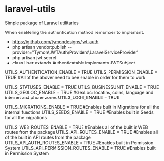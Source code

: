 # laravel-utils
Simple package of Laravel utilitaries 

When enableling the authentication method remember to implement: 
 * https://github.com/tymondesigns/jwt-auth
 * php artisan vendor:publish --provider="Tymon\JWTAuth\Providers\LaravelServiceProvider"  
 * php artisan jwt:secret
 * class User extends Authenticatable implements JWTSubject

UTILS_AUTHENTICATION_ENABLE = TRUE
UTILS_PERMISSION_ENABLE = TRUE
#All of the abover need to bee enable in order for them to work

UTILS_STATUSES_ENABLE = TRUE 
UTILS_BUSINESSUNIT_ENABLE = TRUE
UTILS_GEOLOC_ENABLE = TRUE #GeoLoc: locatins, coins, language and internet and phone zones
UTILS_LOGS_ENABLE = TRUE

UTILS_MIGRATIONS_ENABLE = TRUE #Enables built in Migrations for all the internal functions
UTILS_SEEDS_ENABLE = TRUE #Enables built in Seeds for all the migrations

UTILS_WEB_ROUTES_ENABLE = TRUE #Enables all of the built in WEB routes from the package
UTILS_API_ROUTES_ENABLE = TRUE #Enables all of the built in API routes from the package
UTILS_API_AUTH_ROUTES_ENABLE = TRUE #Enables built in Permission System
UTILS_API_PERMISSION_ROUTES_ENABLE = TRUE #Enables built in Permission System